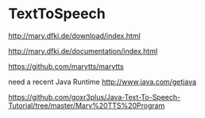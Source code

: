 # TextToSpeech

http://mary.dfki.de/download/index.html

http://mary.dfki.de/documentation/index.html

https://github.com/marytts/marytts


need a recent Java Runtime http://www.java.com/getjava

https://github.com/goxr3plus/Java-Text-To-Speech-Tutorial/tree/master/Mary%20TTS%20Program
